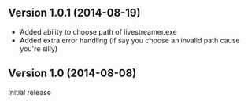 Version 1.0.1 (2014-08-19)
------------------------

- Added ability to choose path of livestreamer.exe
- Added extra error handling (if say you choose an invalid path cause you're silly)

Version 1.0 (2014-08-08)
------------------------

Initial release
